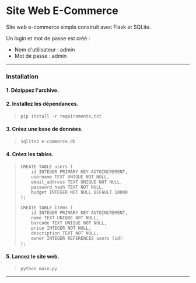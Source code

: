 # Site Web E-Commerce

Site web e-commerce simple construit avec Flask et SQLite.

Un login et mot de passe est créé :
  * Nom d'utilisateur : admin
  * Mot de passe : admin

---

### Installation
#### 1. Dézippez l'archive.

#### 2. Installez les dépendances.
> ```
> pip install -r requirements.txt
> ```

#### 3. Créez une base de données.
> ```
> sqlite3 e-commerce.db
> ```

#### 4. Créez les tables.
> ```
> CREATE TABLE users (
>     id INTEGER PRIMARY KEY AUTOINCREMENT,
>     username TEXT UNIQUE NOT NULL,
>     email_address TEXT UNIQUE NOT NULL,
>     password_hash TEXT NOT NULL,
>     budget INTEGER NOT NULL DEFAULT 10000
> );
>
> CREATE TABLE items (
>     id INTEGER PRIMARY KEY AUTOINCREMENT,
>     name TEXT UNIQUE NOT NULL,
>     barcode TEXT UNIQUE NOT NULL,
>     price INTEGER NOT NULL,
>     description TEXT NOT NULL,
>     owner INTEGER REFERENCES users (id)
> );
> ```

#### 5. Lancez le site web.
> ```
> python main.py
> ```

---
